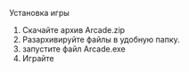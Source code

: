 Установка игры

1) Скачайте архив Arcade.zip
2) Разархивируйте файлы в удобную папку.
3) запустите файл Arcade.exe
4) Играйте
